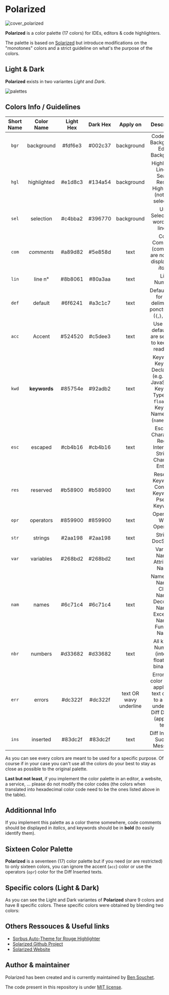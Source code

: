# Polarized
![cover_polarized](https://user-images.githubusercontent.com/17025808/156747993-fe5a5011-7c81-45d5-a6e3-1b6606cbdd2a.png)

**Polarized** is a color palette (17 colors) for IDEs, editors & code highlighters.  

The palette is based on [Solarized](https://github.com/altercation/solarized) but introduce modifications on the "monotones" colors and a strict guideline on what's the purpose of the colors.

## Light & Dark
**Polarized** exists in two variantes *Light* and *Dark*.

![palettes](https://user-images.githubusercontent.com/17025808/156766126-29925756-2f46-40f0-b1de-c9abefffb740.png)

## Colors Info / Guidelines
| Short Name | Color Name | Light Hex | Dark Hex | Apply on | Description |
|:----------:|:----------:|:---------:|:--------:|:--------:|:-----------:|
| `bgr` | background | #fdf6e3 | #002c37 | background | Code Block Background, Editor Background |
| `hgl` | highlighted | #e1d8c3 | #134a54 | background | Highlighted Line(s), Search Results Highlighed (not user selection) |
| `sel` | selection | #c4bba2 | #396770 | background | User Selection of word(s) or line(s) |
| `com` | *comments* | #a89d82 | #5e858d | text | Code Comments (comments are normally displayed in *italic*) |
| `lin` | line n° | #8b8061 | #80a3aa | text | Line Numbers |
| `def` | default | #6f6241 | #a3c1c7 | text | Default color for text, delimiters & ponctuations (`{`,`}`,`;`,`,`,...) |
| `acc` | Accent | #524520 | #c5dee3 | text | Use when default text are selected to keep text readibility |
| `kwd` | **keywords** | #85754e | #92adb2 | text | Keywords, Keyword Declaration (e.g. `var` in JavaScript), Keyword Type (`int`, `float`, ...), Keyword Namespace (`namespace`) |
| `esc` | escaped | #cb4b16 | #cb4b16 | text | Escaped Characters, Regex, Interpoled Strings, Character Entities |
| `res` | reserved | #b58900 | #b58900 | text | Reserved Keywords, Constant Keywords, Pseudo Keywords |
| `opr` | operators | #859900 | #859900 | text | Operators, Word Operators |
| `str` | strings | #2aa198 | #2aa198 | text | Strings, DocStrings |
| `var` | variables | #268bd2 | #268bd2 | text | Variable Names, Attributes Names |
| `nam` | names | #6c71c4 | #6c71c4 | text | Namespace Names, Class Names, Decorator Names, Exception Names, Function Names |
| `nbr` | numbers | #d33682 | #d33682 | text | All kind of Numbers (integer, float, hex, binary, ...) |
| `err` | errors | #dc322f | #dc322f | text OR wavy underline | Errors (the color can be applied to text or only to a wavy underline), Diff Deleted (apply on text) |
| `ins` | inserted | #83dc2f | #83dc2f | text | Diff Inserted, Success Messages |

As you can see every colors are meant to be used for a specific purpose. Of course if in your case you can't use all the colors do your best to stay as close as possible to the original palette. 

**Last but not least**, if you implement the color palette in an editor, a website, a service, ... please do not modify the color codes (the colors when translated into hexadecimal color code need to be the ones listed above in the table).

## Additionnal Info
If you implement this palette as a color theme somewhere, code comments should be displayed in *italics*, and keywords should be in **bold** (to easily identify them).

## Sixteen Color Palette
**Polarized** is a seventeen (17) color palette but if you need (or are restricted) to only sixteen colors, you can ignore the accent (`acc`) color or use the operators (`opr`) color for the Diff Inserted texts.

## Specific colors (Light & Dark)
As you can see the Light and Dark variantes of **Polarized** share 9 colors and have 8 specific colors. These specific colors were obtained by blending two colors:

## Others Ressouces & Useful links
- [Sorbus Auto-Theme for Rouge Highlighter](https://github.com/BenSouchet/sorbus)
- [Solarized Github Project](https://github.com/altercation/solarized)
- [Solarized Website](https://ethanschoonover.com/solarized/)

## Author & maintainer
Polarized has been created and is currently maintained by [Ben Souchet](https://github.com/BenSouchet).

The code present in this repository is under [MIT license](https://github.com/BenSouchet/polarized/blob/main/LICENSE).
